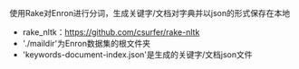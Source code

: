使用Rake对Enron进行分词，生成关键字/文档对字典并以json的形式保存在本地
* rake_nltk：https://github.com/csurfer/rake-nltk
* './maildir'为Enron数据集的根文件夹
* 'keywords-document-index.json'是生成的关键字/文档json文件
